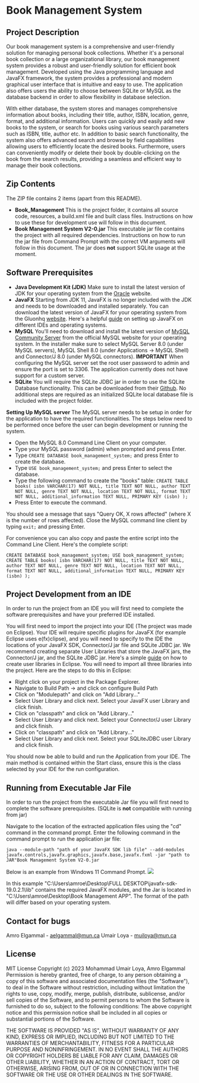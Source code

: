 ﻿# Book Management System  

## Project Description
Our book management system is a comprehensive and user-friendly solution for managing personal book collections. Whether it's a personal book collection or a large organizational library, our book management system provides a robust and user-friendly solution for efficient book management. Developed using the Java programming language and JavaFX framework, the system provides a professional and modern graphical user interface that is intuitive and easy to use. The application also offers users the ability to choose between SQLite or MySQL as the database backend in order to allow flexibility in database selection.
 
With either database, the system stores and manages comprehensive information about books, including their title, author, ISBN, location, genre, format, and additional information. Users can quickly and easily add new books to the system, or search for books using various search parameters such as ISBN, title, author etc. In addition to basic search functionality, the system also offers advanced search and browse by field capabilities allowing users to efficiently locate the desired books. Furthermore, users can conveniently modify or delete their book by double-clicking on the book from the search results, providing a seamless and efficient way to manage their book collections.

## Zip Contents
The ZIP file contains 2 items (apart from this README). 

 - **Book_Management**
 This is the project folder, it contains all source code, resources, a build.xml file and built class files. Instructions on how to use these for development use will follow in this document.
 - **Book Management System V2-0.jar**
 This executable jar file contains the project with all required dependencies. Instructions on how to run the jar file from Command Prompt with the correct VM arguments will follow in this document. The jar does **not** support SQLite usage at the moment.

## Software Prerequisites

 - **Java Development Kit (JDK)**
 Make sure to install the latest version of JDK for your operating system from the [Oracle](https://www.oracle.com/ca-en/java/technologies/downloads/#jdk20-windows) website. 
 - **JavaFX** 
 Starting from JDK 11, JavaFX is no longer included with the JDK and needs to be downloaded and installed separately. You can download the latest version of JavaFX for your operating system from the Gluonhq [website](https://gluonhq.com/products/javafx/). Here's a helpful [guide](https://openjfx.io/openjfx-docs/#introduction) on setting up JavaFX on different IDEs and operating systems.
 - **MySQL**
 You'll need to download and install the latest version of [MySQL Community Server](https://dev.mysql.com/downloads/installer/) from the official MySQL website for your operating system. In the installer make sure to select MySQL Server 8.0 (under MySQL servers), MySQL Shell 8.0 (under Applications -> MySQL Shell) and  Connector/J  8.0 (under MySQL connectors).
**IMPORTANT** 
When configuring the MySQL server set the root user password to admin and ensure the port is set to 3306. The application currently does not have support for a custom server.
 - **SQLite**
You will require the SQLite JDBC jar in order to use the SQLite Database functionality. This can be downloaded from their [Github](https://github.com/xerial/sqlite-jdbc/releases). No additional steps are required as an initialized SQLite local database file is included with the project folder.
 

**Setting Up MySQL server**
The MySQL server needs to be setup in order for the application to have the required functionalities. The steps below need to be performed once before the user can begin development or running the system.

 - Open the MySQL 8.0 Command Line Client on your computer.
 - Type your MySQL password (admin) when prompted and press Enter. 
 - Type `CREATE DATABASE book_management_system;` and press Enter to create the database.
 - Type `USE book_management_system;` and press Enter to select the database.
 - Type the following command to create the "books" table: `CREATE TABLE books( isbn VARCHAR(17) NOT NULL, title TEXT NOT NULL, author TEXT NOT NULL, genre TEXT NOT NULL, location TEXT NOT NULL, format TEXT NOT NULL, additional_information TEXT NULL, PRIMARY KEY (isbn) );` 
 - Press Enter to execute the command.

 You should see a message that says "Query OK, X rows affected" (where X is the number of rows affected). Close the MySQL command line client by typing `exit;` and pressing Enter.

For convenience you can also copy and paste the entire script into the Command Line Client. Here's the complete script: 

    CREATE DATABASE book_management_system; USE book_management_system; CREATE TABLE books( isbn VARCHAR(17) NOT NULL, title TEXT NOT NULL, author TEXT NOT NULL, genre TEXT NOT NULL, location TEXT NOT NULL, format TEXT NOT NULL, additional_information TEXT NULL, PRIMARY KEY (isbn) );


## Project Development from an IDE
In order to run the project from an IDE you will first need to complete the software prerequisites and have your preferred IDE installed. 

You will first need to import the project into your IDE (The project was made on Eclipse). Your IDE will require specific plugins for JavaFX (for example Eclipse uses e(fx)clipse), and you will need to specify to the IDE the locations of your JavaFX SDK, Connector/J jar file and SQLite JDBC jar. We recommend creating separate User Libraries that store the JavaFX jars, the Connector/J jar, and the SQLite JDBC jar. Here's a simple [guide](https://websparrow.org/misc/how-to-create-user-library-in-eclipse-ide) on how to create user libraries in Eclipse. You will need to import all three libraries into the project. Here are the steps to do this in Eclipse: 

 - Right click on your project in the Package Explorer.
 - Navigate to Build Path -> and click on configure Build Path
 - Click on "Modulepath" and click on "Add Library..."
 - Select User Library and click next. Select your JavaFX user Library and click finish.
 - Click on "classpath" and click on "Add Library..."
 - Select User Library and click next. Select your Connector/J user Library and click finish.
 - Click on "classpath" and click on "Add Library..."
 - Select User Library and click next. Select your SQLiteJDBC user Library and click finish.
 
 You should now be able to build and run the Application from your IDE. The main method is contained within the Start class, ensure this is the class selected by your IDE for the run configuration.

## Running from Executable Jar File
In order to run the project from the executable Jar file you will first need to complete the software prerequisites. (SQLite is **not** compatible with running from jar)

Navigate to the location of the extracted application files using the "cd" command in the command prompt. Enter the following command in the command prompt to run the application jar file:

    java --module-path "path of your JavaFX SDK lib file" --add-modules javafx.controls,javafx.graphics,javafx.base,javafx.fxml -jar "path to JAR"Book Management System V2-0.jar

Below is an example from Windows 11 Command Prompt.
![](https://cdn.discordapp.com/attachments/842952603720613898/1090448495074357298/image.png)

In this example "C:\Users\amroe\Desktop\FULL DESKTOP\javafx-sdk-19.0.2.1\lib" contains the required JavaFX modules, and the Jar is located in "C:\Users\amroe\Desktop\Book Management APP\". The format of the path will differ based on your operating system.

## Contact for bugs
Amro Elgammal - aelgammal@mun.ca
Umair Loya - muiloya@mun.ca


## License
MIT License
 Copyright (c) 2023 Mohammad Umair Loya, Amro Elgammal
 Permission is hereby granted, free of charge, to any person obtaining a copy of this software and associated documentation files (the "Software"), to deal in the Software without restriction, including without limitation the rights to use, copy, modify, merge, publish, distribute, sublicense, and/or sell copies of the Software, and to permit persons to whom the Software is furnished to do so, subject to the following conditions: The above copyright notice and this permission notice shall be included in all copies or substantial portions of the Software. 

THE SOFTWARE IS PROVIDED "AS IS", WITHOUT WARRANTY OF ANY KIND, EXPRESS OR IMPLIED, INCLUDING BUT NOT LIMITED TO THE WARRANTIES OF MERCHANTABILITY, FITNESS FOR A PARTICULAR PURPOSE AND NONINFRINGEMENT. IN NO EVENT SHALL THE AUTHORS OR COPYRIGHT HOLDERS BE LIABLE FOR ANY CLAIM, DAMAGES OR OTHER LIABILITY, WHETHER IN AN ACTION OF CONTRACT, TORT OR OTHERWISE, ARISING FROM, OUT OF OR IN CONNECTION WITH THE SOFTWARE OR THE USE OR OTHER DEALINGS IN THE SOFTWARE.





